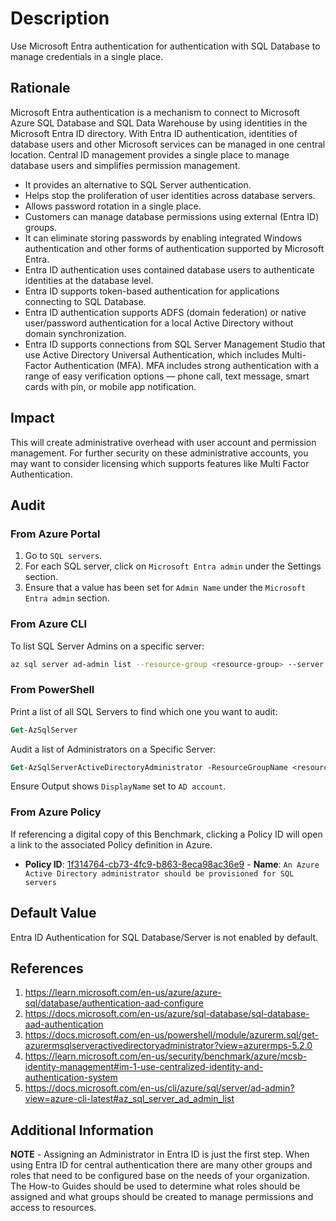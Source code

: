 # Description

Use Microsoft Entra authentication for authentication with SQL Database to manage credentials in a single place.

## Rationale

Microsoft Entra authentication is a mechanism to connect to Microsoft Azure SQL Database and SQL Data Warehouse by using identities in the Microsoft Entra ID directory. With Entra ID authentication, identities of database users and other Microsoft services can be managed in one central location. Central ID management provides a single place to manage database users and simplifies permission management.

- It provides an alternative to SQL Server authentication.
- Helps stop the proliferation of user identities across database servers.
- Allows password rotation in a single place.
- Customers can manage database permissions using external (Entra ID) groups.
- It can eliminate storing passwords by enabling integrated Windows authentication and other forms of authentication supported by Microsoft Entra.
- Entra ID authentication uses contained database users to authenticate identities at the database level.
- Entra ID supports token-based authentication for applications connecting to SQL Database.
- Entra ID authentication supports ADFS (domain federation) or native user/password authentication for a local Active Directory without domain synchronization.
- Entra ID supports connections from SQL Server Management Studio that use Active Directory Universal Authentication, which includes Multi-Factor Authentication (MFA). MFA includes strong authentication with a range of easy verification options — phone call, text message, smart cards with pin, or mobile app notification.

## Impact

This will create administrative overhead with user account and permission management. For further security on these administrative accounts, you may want to consider licensing which supports features like Multi Factor Authentication.

## Audit

### From Azure Portal

1. Go to `SQL servers`.
2. For each SQL server, click on `Microsoft Entra admin` under the Settings section.
3. Ensure that a value has been set for `Admin Name` under the `Microsoft Entra admin` section.

### From Azure CLI

To list SQL Server Admins on a specific server:

```sh
az sql server ad-admin list --resource-group <resource-group> --server <server>
```

### From PowerShell

Print a list of all SQL Servers to find which one you want to audit:

```ps
Get-AzSqlServer
```

Audit a list of Administrators on a Specific Server:

```ps
Get-AzSqlServerActiveDirectoryAdministrator -ResourceGroupName <resource group name> -ServerName <server name>
```

Ensure Output shows `DisplayName` set to `AD account`.

### From Azure Policy

If referencing a digital copy of this Benchmark, clicking a Policy ID will open a link to the associated Policy definition in Azure.

- **Policy ID**: [1f314764-cb73-4fc9-b863-8eca98ac36e9](https://portal.azure.com/#view/Microsoft_Azure_Policy/PolicyDetailBlade/definitionId/%2Fproviders%2FMicrosoft.Authorization%2FpolicyDefinitions%2F1f314764-cb73-4fc9-b863-8eca98ac36e9) - **Name**: `An Azure Active Directory administrator should be provisioned for SQL servers`

## Default Value

Entra ID Authentication for SQL Database/Server is not enabled by default.

## References

1. <https://learn.microsoft.com/en-us/azure/azure-sql/database/authentication-aad-configure>
2. <https://docs.microsoft.com/en-us/azure/sql-database/sql-database-aad-authentication>
3. <https://docs.microsoft.com/en-us/powershell/module/azurerm.sql/get-azurermsqlserveractivedirectoryadministrator?view=azurermps-5.2.0>
4. <https://learn.microsoft.com/en-us/security/benchmark/azure/mcsb-identity-management#im-1-use-centralized-identity-and-authentication-system>
5. <https://docs.microsoft.com/en-us/cli/azure/sql/server/ad-admin?view=azure-cli-latest#az_sql_server_ad_admin_list>

## Additional Information

**NOTE** - Assigning an Administrator in Entra ID is just the first step. When using Entra ID for central authentication there are many other groups and roles that need to be configured base on the needs of your organization. The How-to Guides should be used to determine what roles should be assigned and what groups should be created to manage permissions and access to resources.
